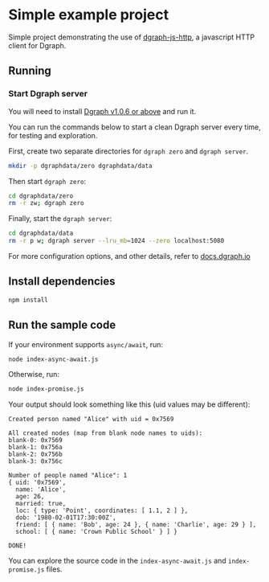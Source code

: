 # Simple example project

Simple project demonstrating the use of [dgraph-js-http], a javascript HTTP
client for Dgraph.

[dgraph-js-http]:https://github.com/dgraph-io/dgraph-js-http

## Running

### Start Dgraph server

You will need to install [Dgraph v1.0.6 or above][releases] and run it.

[releases]: https://github.com/dgraph-io/dgraph/releases

You can run the commands below to start a clean Dgraph server every time, for
testing and exploration.

First, create two separate directories for `dgraph zero` and `dgraph server`.

```sh
mkdir -p dgraphdata/zero dgraphdata/data
```

Then start `dgraph zero`:

```sh
cd dgraphdata/zero
rm -r zw; dgraph zero
```

Finally, start the `dgraph server`:

```sh
cd dgraphdata/data
rm -r p w; dgraph server --lru_mb=1024 --zero localhost:5080
```

For more configuration options, and other details, refer to
[docs.dgraph.io](https://docs.dgraph.io)

## Install dependencies

```sh
npm install
```

## Run the sample code

If your environment supports `async/await`, run:

```sh
node index-async-await.js
```

Otherwise, run:

```sh
node index-promise.js
```

Your output should look something like this (uid values may be different):

```console
Created person named "Alice" with uid = 0x7569

All created nodes (map from blank node names to uids):
blank-0: 0x7569
blank-1: 0x756a
blank-2: 0x756b
blank-3: 0x756c

Number of people named "Alice": 1
{ uid: '0x7569',
  name: 'Alice',
  age: 26,
  married: true,
  loc: { type: 'Point', coordinates: [ 1.1, 2 ] },
  dob: '1980-02-01T17:30:00Z',
  friend: [ { name: 'Bob', age: 24 }, { name: 'Charlie', age: 29 } ],
  school: [ { name: 'Crown Public School' } ] }

DONE!
```

You can explore the source code in the `index-async-await.js` and
`index-promise.js` files.
